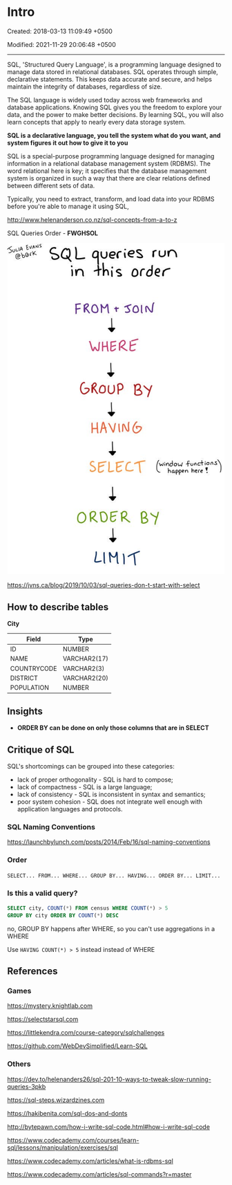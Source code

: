 # Intro

Created: 2018-03-13 11:09:49 +0500

Modified: 2021-11-29 20:06:48 +0500

---

SQL, 'Structured Query Language', is a programming language designed to manage data stored in relational databases. SQL operates through simple, declarative statements. This keeps data accurate and secure, and helps maintain the integrity of databases, regardless of size.

The SQL language is widely used today across web frameworks and database applications. Knowing SQL gives you the freedom to explore your data, and the power to make better decisions. By learning SQL, you will also learn concepts that apply to nearly every data storage system.

**SQL is a declarative language, you tell the system what do you want, and system figures it out how to give it to you**

SQL is a special-purpose programming language designed for managing information in a relational database management system (RDBMS). The word relational here is key; it specifies that the database management system is organized in such a way that there are clear relations defined between different sets of data.

Typically, you need to extract, transform, and load data into your RDBMS before you're able to manage it using SQL,

<http://www.helenanderson.co.nz/sql-concepts-from-a-to-z>

SQL Queries Order - **FWGHSOL**

![image](media/Intro-image1.jpg)

<https://jvns.ca/blog/2019/10/03/sql-queries-don-t-start-with-select>

## How to describe tables

**City**

| **Field**   | **Type**     |
|-------------|--------------|
| ID          | NUMBER       |
| NAME        | VARCHAR2(17) |
| COUNTRYCODE | VARCHAR2(3)  |
| DISTRICT    | VARCHAR2(20) |
| POPULATION  | NUMBER       |

## Insights

- **ORDER BY can be done on only those columns that are in SELECT**

## Critique of SQL

SQL's shortcomings can be grouped into these categories:

- lack of proper orthogonality - SQL is hard to compose;
- lack of compactness - SQL is a large language;
- lack of consistency - SQL is inconsistent in syntax and semantics;
- poor system cohesion - SQL does not integrate well enough with application languages and protocols.

### SQL Naming Conventions

<https://launchbylunch.com/posts/2014/Feb/16/sql-naming-conventions>

### Order

`SELECT... FROM... WHERE... GROUP BY... HAVING... ORDER BY... LIMIT...`

### Is this a valid query?

```sql
SELECT city, COUNT(*) FROM census WHERE COUNT(*) > 5
GROUP BY city ORDER BY COUNT(*) DESC
```

no, GROUP BY happens after WHERE, so you can't use aggregations in a WHERE

Use `HAVING COUNT(*) > 5` instead instead of WHERE

## References

### Games

<https://mystery.knightlab.com>

<https://selectstarsql.com>

<https://littlekendra.com/course-category/sqlchallenges>

<https://github.com/WebDevSimplified/Learn-SQL>

### Others

<https://dev.to/helenanders26/sql-201-10-ways-to-tweak-slow-running-queries-3pkb>

<https://sql-steps.wizardzines.com>

<https://hakibenita.com/sql-dos-and-donts>

<http://bytepawn.com/how-i-write-sql-code.html#how-i-write-sql-code>

<https://www.codecademy.com/courses/learn-sql/lessons/manipulation/exercises/sql>

<https://www.codecademy.com/articles/what-is-rdbms-sql>

<https://www.codecademy.com/articles/sql-commands?r=master>
